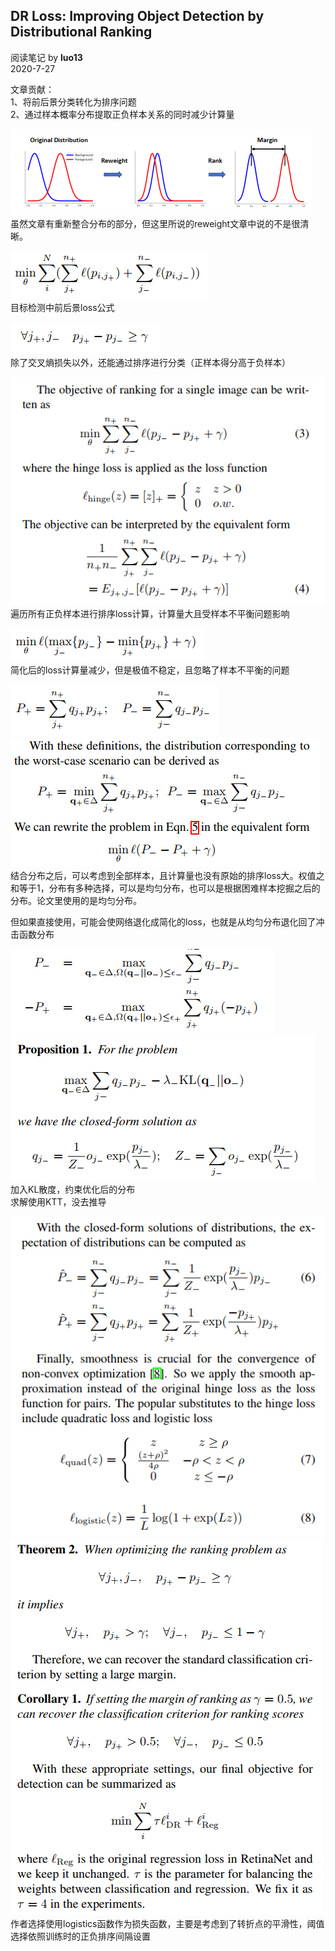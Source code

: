 ## DR Loss: Improving Object Detection by Distributional Ranking
阅读笔记 by **luo13**  
2020-7-27  

文章贡献：  
1、将前后景分类转化为排序问题  
2、通过样本概率分布提取正负样本关系的同时减少计算量  

![DRloss](../../../img/DRloss/概率reweight.png)  
虽然文章有重新整合分布的部分，但这里所说的reweight文章中说的不是很清晰。  

![DRloss](../../../img/DRloss/分类得分.png)  
目标检测中前后景loss公式  

![DRloss](../../../img/DRloss/排序.png)  
除了交叉熵损失以外，还能通过排序进行分类（正样本得分高于负样本）  

![DRloss](../../../img/DRloss/排序loss.png)  
遍历所有正负样本进行排序loss计算，计算量大且受样本不平衡问题影响  

![DRloss](../../../img/DRloss/简化排序loss.png)  
简化后的loss计算量减少，但是极值不稳定，且忽略了样本不平衡的问题  

![DRloss](../../../img/DRloss/结合分布.png)  
![DRloss](../../../img/DRloss/结合分布loss.png)  
结合分布之后，可以考虑到全部样本，且计算量也没有原始的排序loss大。权值之和等于1，分布有多种选择，可以是均匀分布，也可以是根据困难样本挖掘之后的分布。论文里使用的是均匀分布。   

但如果直接使用，可能会使网络退化成简化的loss，也就是从均匀分布退化回了冲击函数分布  

![DRloss](../../../img/DRloss/增加约束.png)  
![DRloss](../../../img/DRloss/约束求解.png)  
加入KL散度，约束优化后的分布  
求解使用KTT，没去推导  

![DRloss](../../../img/DRloss/最后loss.png)  
![DRloss](../../../img/DRloss/选择阈值.png)  
作者选择使用logistics函数作为损失函数，主要是考虑到了转折点的平滑性，阈值选择依照训练时的正负排序间隔设置

